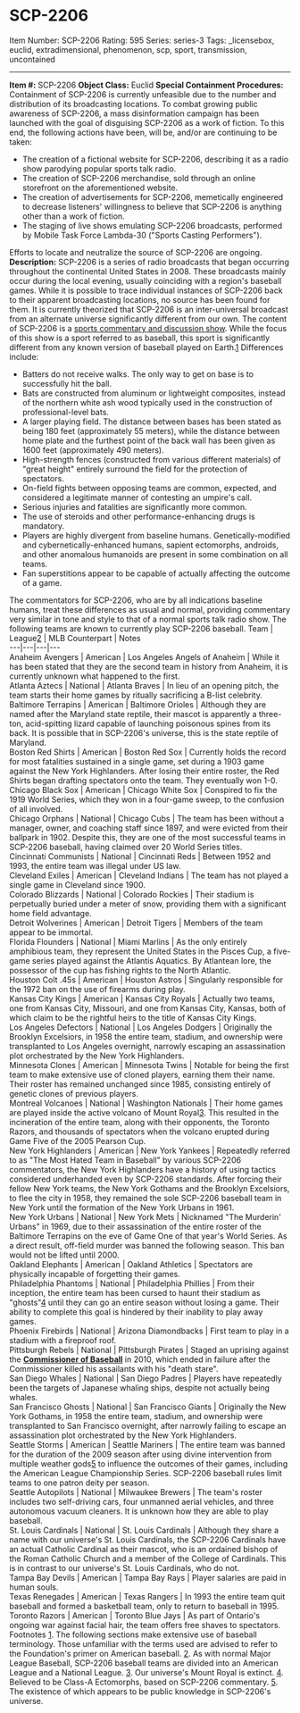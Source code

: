 # SCP-2206
Item Number: SCP-2206
Rating: 595
Series: series-3
Tags: _licensebox, euclid, extradimensional, phenomenon, scp, sport, transmission, uncontained

---

**Item #:** SCP-2206
**Object Class:** Euclid
**Special Containment Procedures:** Containment of SCP-2206 is currently unfeasible due to the number and distribution of its broadcasting locations. To combat growing public awareness of SCP-2206, a mass disinformation campaign has been launched with the goal of disguising SCP-2206 as a work of fiction. To this end, the following actions have been, will be, and/or are continuing to be taken:
  * The creation of a fictional website for SCP-2206, describing it as a radio show parodying popular sports talk radio.
  * The creation of SCP-2206 merchandise, sold through an online storefront on the aforementioned website.
  * The creation of advertisements for SCP-2206, memetically engineered to decrease listeners' willingness to believe that SCP-2206 is anything other than a work of fiction.
  * The staging of live shows emulating SCP-2206 broadcasts, performed by Mobile Task Force Lambda-30 ("Sports Casting Performers").

Efforts to locate and neutralize the source of SCP-2206 are ongoing.
**Description:** SCP-2206 is a series of radio broadcasts that began occurring throughout the continental United States in 2008. These broadcasts mainly occur during the local evening, usually coinciding with a region's baseball games. While it is possible to trace individual instances of SCP-2206 back to their apparent broadcasting locations, no source has been found for them. It is currently theorized that SCP-2206 is an inter-universal broadcast from an alternate universe significantly different from our own.
The content of SCP-2206 is a [sports commentary and discussion show](/walk-in-the-park). While the focus of this show is a sport referred to as baseball, this sport is significantly different from any known version of baseball played on Earth.[1](javascript:;)
Differences include:
  * Batters do not receive walks. The only way to get on base is to successfully hit the ball.
  * Bats are constructed from aluminum or lightweight composites, instead of the northern white ash wood typically used in the construction of professional-level bats.
  * A larger playing field. The distance between bases has been stated as being 180 feet (approximately 55 meters), while the distance between home plate and the furthest point of the back wall has been given as 1600 feet (approximately 490 meters).
  * High-strength fences (constructed from various different materials) of "great height" entirely surround the field for the protection of spectators.
  * On-field fights between opposing teams are common, expected, and considered a legitimate manner of contesting an umpire's call.
  * Serious injuries and fatalities are significantly more common.
  * The use of steroids and other performance-enhancing drugs is mandatory.
  * Players are highly divergent from baseline humans. Genetically-modified and cybernetically-enhanced humans, sapient ectomorphs, androids, and other anomalous humanoids are present in some combination on all teams.
  * Fan superstitions appear to be capable of actually affecting the outcome of a game.

The commentators for SCP-2206, who are by all indications baseline humans, treat these differences as usual and normal, providing commentary very similar in tone and style to that of a normal sports talk radio show.
The following teams are known to currently play SCP-2206 baseball.
Team | League[2](javascript:;) | MLB Counterpart | Notes  
---|---|---|---  
Anaheim Avengers | American | Los Angeles Angels of Anaheim | While it has been stated that they are the second team in history from Anaheim, it is currently unknown what happened to the first.  
Atlanta Aztecs | National | Atlanta Braves | In lieu of an opening pitch, the team starts their home games by ritually sacrificing a B-list celebrity.  
Baltimore Terrapins | American | Baltimore Orioles | Although they are named after the Maryland state reptile, their mascot is apparently a three-ton, acid-spitting lizard capable of launching poisonous spines from its back. It is possible that in SCP-2206's universe, this is the state reptile of Maryland.  
Boston Red Shirts | American | Boston Red Sox | Currently holds the record for most fatalities sustained in a single game, set during a 1903 game against the New York Highlanders. After losing their entire roster, the Red Shirts began drafting spectators onto the team. They eventually won 1-0.  
Chicago Black Sox | American | Chicago White Sox | Conspired to fix the 1919 World Series, which they won in a four-game sweep, to the confusion of all involved.  
Chicago Orphans | National | Chicago Cubs | The team has been without a manager, owner, and coaching staff since 1897, and were evicted from their ballpark in 1902. Despite this, they are one of the most successful teams in SCP-2206 baseball, having claimed over 20 World Series titles.  
Cincinnati Communists | National | Cincinnati Reds | Between 1952 and 1993, the entire team was illegal under US law.  
Cleveland Exiles | American | Cleveland Indians | The team has not played a single game in Cleveland since 1900.  
Colorado Blizzards | National | Colorado Rockies | Their stadium is perpetually buried under a meter of snow, providing them with a significant home field advantage.  
Detroit Wolverines | American | Detroit Tigers | Members of the team appear to be immortal.  
Florida Flounders | National | Miami Marlins | As the only entirely amphibious team, they represent the United States in the Pisces Cup, a five-game series played against the Atlantis Aquatics. By Atlantean lore, the possessor of the cup has fishing rights to the North Atlantic.  
Houston Colt .45s | American | Houston Astros | Singularly responsible for the 1972 ban on the use of firearms during play.  
Kansas City Kings | American | Kansas City Royals | Actually two teams, one from Kansas City, Missouri, and one from Kansas City, Kansas, both of which claim to be the rightful heirs to the title of Kansas City Kings.  
Los Angeles Defectors | National | Los Angeles Dodgers | Originally the Brooklyn Excelsiors, in 1958 the entire team, stadium, and ownership were transplanted to Los Angeles overnight, narrowly escaping an assassination plot orchestrated by the New York Highlanders.  
Minnesota Clones | American | Minnesota Twins | Notable for being the first team to make extensive use of cloned players, earning them their name. Their roster has remained unchanged since 1985, consisting entirely of genetic clones of previous players.  
Montreal Volcanoes | National | Washington Nationals | Their home games are played inside the active volcano of Mount Royal[3](javascript:;). This resulted in the incineration of the entire team, along with their opponents, the Toronto Razors, and thousands of spectators when the volcano erupted during Game Five of the 2005 Pearson Cup.  
New York Highlanders | American | New York Yankees | Repeatedly referred to as "The Most Hated Team in Baseball" by various SCP-2206 commentators, the New York Highlanders have a history of using tactics considered underhanded even by SCP-2206 standards. After forcing their fellow New York teams, the New York Gothams and the Brooklyn Excelsiors, to flee the city in 1958, they remained the sole SCP-2206 baseball team in New York until the formation of the New York Urbans in 1961.  
New York Urbans | National | New York Mets | Nicknamed "The Murderin' Urbans" in 1969, due to their assassination of the entire roster of the Baltimore Terrapins on the eve of Game One of that year's World Series. As a direct result, off-field murder was banned the following season. This ban would not be lifted until 2000.  
Oakland Elephants | American | Oakland Athletics | Spectators are physically incapable of forgetting their games.  
Philadelphia Phantoms | National | Philadelphia Phillies | From their inception, the entire team has been cursed to haunt their stadium as "ghosts"[4](javascript:;) until they can go an entire season without losing a game. Their ability to complete this goal is hindered by their inability to play away games.  
Phoenix Firebirds | National | Arizona Diamondbacks | First team to play in a stadium with a fireproof roof.  
Pittsburgh Rebels | National | Pittsburgh Pirates | Staged an uprising against the **[Commissioner of Baseball](/scp-6206)** in 2010, which ended in failure after the Commissioner killed his assailants with his "death stare".  
San Diego Whales | National | San Diego Padres | Players have repeatedly been the targets of Japanese whaling ships, despite not actually being whales.  
San Francisco Ghosts | National | San Francisco Giants | Originally the New York Gothams, in 1958 the entire team, stadium, and ownership were transplanted to San Francisco overnight, after narrowly failing to escape an assassination plot orchestrated by the New York Highlanders.  
Seattle Storms | American | Seattle Mariners | The entire team was banned for the duration of the 2009 season after using divine intervention from multiple weather gods[5](javascript:;) to influence the outcomes of their games, including the American League Championship Series. SCP-2206 baseball rules limit teams to one patron deity per season.  
Seattle Autopilots | National | Milwaukee Brewers | The team's roster includes two self-driving cars, four unmanned aerial vehicles, and three autonomous vacuum cleaners. It is unknown how they are able to play baseball.  
St. Louis Cardinals | National | St. Louis Cardinals | Although they share a name with our universe's St. Louis Cardinals, the SCP-2206 Cardinals have an actual Catholic Cardinal as their mascot, who is an ordained bishop of the Roman Catholic Church and a member of the College of Cardinals. This is in contrast to our universe's St. Louis Cardinals, who do not.  
Tampa Bay Devils | American | Tampa Bay Rays | Player salaries are paid in human souls.  
Texas Renegades | American | Texas Rangers | In 1993 the entire team quit baseball and formed a basketball team, only to return to baseball in 1995.  
Toronto Razors | American | Toronto Blue Jays | As part of Ontario's ongoing war against facial hair, the team offers free shaves to spectators.  
Footnotes
[1](javascript:;). The following sections make extensive use of baseball terminology. Those unfamiliar with the terms used are advised to refer to the Foundation's primer on American baseball.
[2](javascript:;). As with normal Major League Baseball, SCP-2206 baseball teams are divided into an American League and a National League.
[3](javascript:;). Our universe's Mount Royal is extinct.
[4](javascript:;). Believed to be Class-A Ectomorphs, based on SCP-2206 commentary.
[5](javascript:;). The existence of which appears to be public knowledge in SCP-2206's universe.